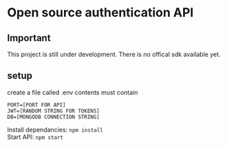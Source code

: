 # Open source authentication API

## Important
This project is still under development. There is no offical sdk available yet.

## setup
create a file called .env
contents must contain
```
PORT=[PORT FOR API]
JWT=[RANDOM STRING FOR TOKENS]
DB=[MONGODB CONNECTION STRING] 
```
Install dependancies: `npm install` \
Start API: `npm start`
